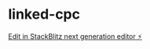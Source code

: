 # linked-cpc

[Edit in StackBlitz next generation editor ⚡️](https://stackblitz.com/~/github.com/Fooril10/linked-cpc)